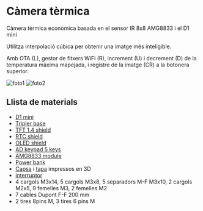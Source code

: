 # Càmera tèrmica

Càmera tèrmica econòmica basada en el sensor IR 8x8 AMG8833 i el D1 mini

Utilitza interpolació cúbica per obtenir una imatge més inteligible.

Amb OTA (L), gestor de fitxers WiFi (R), increment (U) i decrement (D) de la temperatura màxima mapejada, i registre de la imatge (CR) a la botonera superior. 

![foto1](https://github.com/jorts64/kit-D1-mini/blob/master/projectes/jorts/camera%20termica/fotos/20181216_005914.jpg)
![foto2](https://github.com/jorts64/kit-D1-mini/blob/master/projectes/jorts/camera%20termica/fotos/20181216_010029.jpg)

## Llista de materials
* [D1 mini](https://github.com/jorts64/kit-D1-mini/wiki/D1-mini)
* [Tripler base](https://github.com/jorts64/kit-D1-mini/wiki/tripler-base)
* [TFT 1.4 shield](https://wiki.wemos.cc/products:d1_mini_shields:tft_1.4_shield)
* [RTC shield](https://github.com/jorts64/kit-D1-mini/wiki/RTC-shield)
* [OLED shield](https://github.com/jorts64/kit-D1-mini/wiki/OLED-Shield)
* [AD keypad 5 keys](https://www.aliexpress.com/item/AD-Keyboard-Simulate-Five-Key-Module-Analog-Button-for-Arduino-Sensor-Expansion-Board/32899883123.html?spm=a2g0s.9042311.0.0.27424c4dESXa1F)
* [AMG8833 module](https://www.aliexpress.com/item/AMG8833-IR-8-8-Thermal-Imager-Array-Temperature-Sensor-Module-8x8-Infrared-Camera-Sensor/32867572849.html?spm=a2g0s.9042311.0.0.27424c4dwyD6Cm)
* [Power bank](https://www.aliexpress.com/item/2018-New-2600Mah-Mini-Perfume-Power-Bank-USB-External-Backup-Battery-Case-Charger-Powerbank-For-Samsung/1000006646461.html?spm=2114.search0104.3.232.fcef329fCxMf6k&ws_ab_test=searchweb0_0,searchweb201602_1_10065_10068_10547_319_10891_317_10548_10696_453_10084_454_10083_10618_10307_10820_10301_10821_538_10303_537_536_5727511_10059_10884_10887_100031_321_322_10103_5727011-10891,searchweb201603_51,ppcSwitch_0&algo_expid=6bb439e2-e7c3-498c-b4ca-ba0c7eb3fd13-34&algo_pvid=6bb439e2-e7c3-498c-b4ca-ba0c7eb3fd13)
* [Capsa](https://github.com/jorts64/kit-D1-mini/blob/master/projectes/jorts/camera%20termica/openSCAD/termCAMR3.stl) i [tapa](https://github.com/jorts64/kit-D1-mini/blob/master/projectes/jorts/camera%20termica/openSCAD/termCAMtapaR3.stl) impressos en 3D
* [interruptor](https://www.aliexpress.com/item/20Pcs-Interruptor-on-off-mini-Slide-Switch-SS12D00G3-3pin-1P2T-2-Position-High-quality-toggle-switch/32807751467.html?spm=2114.search0104.3.109.453e6817cQl8WW&ws_ab_test=searchweb0_0,searchweb201602_1_10065_10068_10547_319_10891_317_10548_10696_453_10084_454_10083_10618_10307_10820_10301_10821_538_10303_537_536_5727511_10059_10884_10887_100031_321_322_10103_5727011-5727011_10891,searchweb201603_51,ppcSwitch_0&algo_expid=712d7280-e511-4d8f-a6ac-1cb8b462cf6c-17&algo_pvid=712d7280-e511-4d8f-a6ac-1cb8b462cf6c)
* 4 cargols M3x14, 5 cargols M3x8, 5 separadors M-F M3x10, 2 cargols M2x5, 9 femelles M3, 2 femelles M2
* 7 cables Dupont F-F 200 mm
* 2 tires 8pins M, 3 tires 6 pins M  
